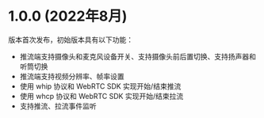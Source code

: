 # 1.0.0 (2022年8月)

版本首次发布，初始版本具有以下功能：

- 推流端支持摄像头和麦克风设备开关、支持摄像头前后置切换、支持扬声器和听筒切换
- 推流端支持视频分辨率、帧率设置
- 使用 whip 协议和 WebRTC SDK 实现开始/结束推流
- 使用 whcp 协议和 WebRTC SDK 实现开始/结束拉流
- 支持推流、拉流事件监听